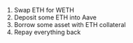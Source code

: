 1) Swap ETH for WETH
2) Deposit some ETH into Aave
3) Borrow some asset with ETH collateral
4) Repay everything back